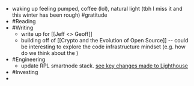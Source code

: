 - waking up feeling pumped, coffee (lol), natural light (tbh I miss it and this winter has been rough) #gratitude
- #Reading
- #Writing
    - write up for [[Jeff <> Geoff]]
    - building off of [[Crypto and the Evolution of Open Source]] -- could be interesting to explore the code infrastructure mindset (e.g. how do we think about the )
- #Engineering
    - update RPL smartnode stack. [see key changes made to Lighthouse](https://github.com/sigp/lighthouse/releases/tag/v2.1.0) 
- #Investing
- 
